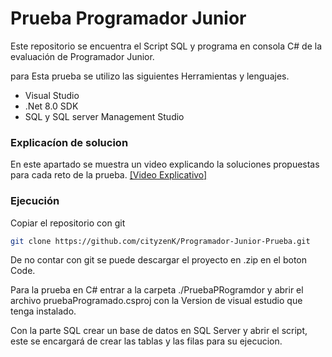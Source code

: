 ﻿# Prueba Programador Junior
 Este repositorio se encuentra el Script SQL y programa en consola C# de la evaluación de Programador Junior.
 
 para Esta prueba se utilizo las siguientes Herramientas y lenguajes.

 - Visual Studio
 - .Net 8.0 SDK
 - SQL y SQL server Management Studio

### Explicacíon de solucion
En este apartado se muestra un video explicando la soluciones propuestas para cada reto de la prueba.
[[Video Explicativo]](https://youtu.be/JMrQCYlhdxM)

### Ejecución
Copiar el repositorio con git
```sh
git clone https://github.com/cityzenK/Programador-Junior-Prueba.git
```
De no contar con git se puede descargar el proyecto en .zip en el boton Code.

Para la prueba en C# entrar a la carpeta ./PruebaPRogramdor y abrir el archivo pruebaProgramado.csproj con la Version de visual estudio que tenga instalado.

Con la parte SQL crear un base de datos en SQL Server y abrir el script, este se encargará de crear las tablas y las filas para su ejecucion.
